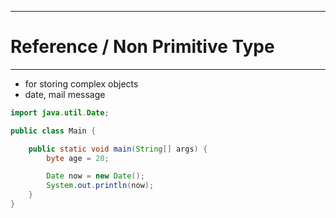
---

# Reference / Non Primitive Type

---

- for storing complex objects
- date, mail message

```java
import java.util.Date;

public class Main {

    public static void main(String[] args) {
        byte age = 20;

        Date now = new Date();
        System.out.println(now);
    }
}
```
